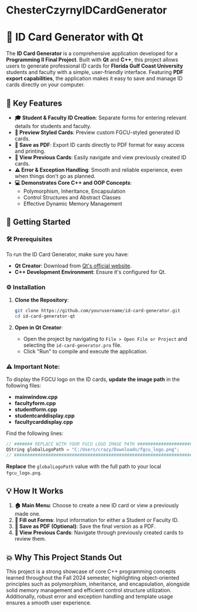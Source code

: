 # ChesterCzyrnyIDCardGenerator
# 🎫 ID Card Generator with Qt

The **ID Card Generator** is a comprehensive application developed for a **Programming II Final Project**. Built with **Qt** and **C++**, this project allows users to generate professional ID cards for **Florida Gulf Coast University** students and faculty with a simple, user-friendly interface. Featuring **PDF export capabilities**, the application makes it easy to save and manage ID cards directly on your computer.

## 🌟 Key Features

- **🎓 Student & Faculty ID Creation**: Separate forms for entering relevant details for students and faculty.
- **👀 Preview Styled Cards**: Preview custom FGCU-styled generated ID cards.
- **💾 Save as PDF**: Export ID cards directly to PDF format for easy access and printing.
- **📂 View Previous Cards**: Easily navigate and view previously created ID cards.
- **⚠️ Error & Exception Handling**: Smooth and reliable experience, even when things don't go as planned.
- **💻 Demonstrates Core C++ and OOP Concepts**:
  - Polymorphism, Inheritance, Encapsulation
  - Control Structures and Abstract Classes
  - Effective Dynamic Memory Management

## 🚀 Getting Started

### 🛠️ Prerequisites

To run the ID Card Generator, make sure you have:

- **Qt Creator**: Download from [Qt's official website](https://www.qt.io/download).
- **C++ Development Environment**: Ensure it's configured for Qt.

### ⚙️ Installation

1. **Clone the Repository**:
   ```bash
   git clone https://github.com/yourusername/id-card-generator.git
   cd id-card-generator-qt
   ```

2. **Open in Qt Creator**:
   - Open the project by navigating to `File > Open File or Project` and selecting the `id-card-generator.pro` file.
   - Click "Run" to compile and execute the application.

### ⚠️ Important Note:

To display the FGCU logo on the ID cards, **update the image path** in the following files:

- **mainwindow.cpp**
- **facultyform.cpp**
- **studentform.cpp**
- **studentcarddisplay.cpp**
- **facultycarddisplay.cpp**

Find the following lines:

```cpp
// ####### REPLACE WITH YOUR FGCU LOGO IMAGE PATH #############################
QString globalLogoPath = "C:/Users/crazy/Downloads/fgcu_logo.png";
// ############################################################################
```

**Replace** the `globalLogoPath` value with the full path to your local `fgcu_logo.png`.

## 💡 How It Works

1. **🏠 Main Menu**: Choose to create a new ID card or view a previously made one.
2. **📝 Fill out Forms**: Input information for either a Student or Faculty ID.
3. **💾 Save as PDF (Optional)**: Save the final version as a PDF.
4. **🔄 View Previous Cards**: Navigate through previously created cards to review them.

## 💥 Why This Project Stands Out

This project is a strong showcase of core C++ programming concepts learned throughout the Fall 2024 semester, highlighting object-oriented principles such as polymorphism, inheritance, and encapsulation, alongside solid memory management and efficient control structure utilization. Additionally, robust error and exception handling and template usage ensures a smooth user experience.
